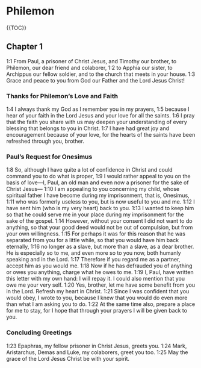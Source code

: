 # Philemon

{{TOC}}

## Chapter 1

<a name="1:1">1:1</a> From Paul, a prisoner of Christ Jesus, and Timothy our brother, to Philemon, our dear friend and colaborer, <a name="1:2">1:2</a> to Apphia our sister, to Archippus our fellow soldier, and to the church that meets in your house. <a name="1:3">1:3</a> Grace and peace to you from God our Father and the Lord Jesus Christ!

### Thanks for Philemon’s Love and Faith

<a name="1:4">1:4</a> I always thank my God as I remember you in my prayers, <a name="1:5">1:5</a> because I hear of your faith in the Lord Jesus and your love for all the saints. <a name="1:6">1:6</a> I pray that the faith you share with us may deepen your understanding of every blessing that belongs to you in Christ. <a name="1:7">1:7</a> I have had great joy and encouragement because of your love, for the hearts of the saints have been refreshed through you, brother.

### Paul’s Request for Onesimus

<a name="1:8">1:8</a> So, although I have quite a lot of confidence in Christ and could command you to do what is proper, <a name="1:9">1:9</a> I would rather appeal to you on the basis of love—I, Paul, an old man and even now a prisoner for the sake of Christ Jesus— <a name="1:10">1:10</a> I am appealing to you concerning my child, whose spiritual father I have become during my imprisonment, that is, Onesimus, <a name="1:11">1:11</a> who was formerly useless to you, but is now useful to you and me. <a name="1:12">1:12</a> I have sent him (who is my very heart) back to you. <a name="1:13">1:13</a> I wanted to keep him so that he could serve me in your place during my imprisonment for the sake of the gospel. <a name="1:14">1:14</a> However, without your consent I did not want to do anything, so that your good deed would not be out of compulsion, but from your own willingness. <a name="1:15">1:15</a> For perhaps it was for this reason that he was separated from you for a little while, so that you would have him back eternally, <a name="1:16">1:16</a> no longer as a slave, but more than a slave, as a dear brother. He is especially so to me, and even more so to you now, both humanly speaking and in the Lord. <a name="1:17">1:17</a> Therefore if you regard me as a partner, accept him as you would me. <a name="1:18">1:18</a> Now if he has defrauded you of anything or owes you anything, charge what he owes to me. <a name="1:19">1:19</a> I, Paul, have written this letter with my own hand: I will repay it. I could also mention that you owe me your very self. <a name="1:20">1:20</a> Yes, brother, let me have some benefit from you in the Lord. Refresh my heart in Christ. <a name="1:21">1:21</a> Since I was confident that you would obey, I wrote to you, because I knew that you would do even more than what I am asking you to do. <a name="1:22">1:22</a> At the same time also, prepare a place for me to stay, for I hope that through your prayers I will be given back to you.

### Concluding Greetings

<a name="1:23">1:23</a> Epaphras, my fellow prisoner in Christ Jesus, greets you. <a name="1:24">1:24</a> Mark, Aristarchus, Demas and Luke, my colaborers, greet you too. <a name="1:25">1:25</a> May the grace of the Lord Jesus Christ be with your spirit.